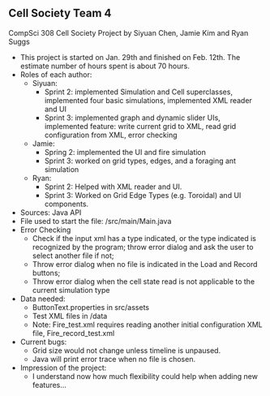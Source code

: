 ## Cell Society Team 4

CompSci 308 Cell Society Project
by Siyuan Chen, Jamie Kim and Ryan Suggs

* This project is started on Jan. 29th and finished on Feb. 12th. The estimate number of hours spent is about 70 hours.
* Roles of each author:
	* Siyuan: 
		* Sprint 2: implemented Simulation and Cell superclasses, implemented four basic simulations, implemented XML reader and UI
		* Sprint 3: implemented graph and dynamic slider UIs, implemented feature: write current grid to XML, read grid configuration from XML, error checking
	* Jamie:
	    * Spring 2: implemented the UI and fire simulation
	    * Sprint 3: worked on grid types, edges, and a foraging ant simulation
	* Ryan: 
	    * Sprint 2: Helped with XML reader and UI.
	    * Sprint 3: Worked on Grid Edge Types (e.g. Toroidal) and UI components.
* Sources: Java API
* File used to start the file: /src/main/Main.java
* Error Checking
	* Check if the input xml has a type indicated, or the type indicated is recognized by the program; throw error dialog and ask the user to select another file if not;
	* Throw error dialog when no file is indicated in the Load and Record buttons;
	* Throw error dialog when the cell state read is not applicable to the current simulation type
* Data needed:
	* ButtonText.properties in src/assets
	* Test XML files in /data
	* Note: Fire_test.xml requires reading another initial configuration XML file, Fire_record_test.xml
* Current bugs:
	* Grid size would not change unless timeline is unpaused.
	* Java will print error trace when no file is chosen.
* Impression of the project: 
	* I understand now how much flexibility could help when adding new features...